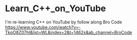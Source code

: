 # Learn_C\+\+_on_YouTube
I'm re-learning C++ on YouTube by follow along Bro Code https://www.youtube.com/watch?v=-TkoO8Z07hI&list=WL&index=2&t=1462s&ab_channel=BroCode

